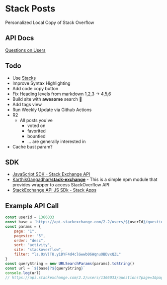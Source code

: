 # Stack Posts

Personalized Local Copy of Stack Overflow

## API Docs

[Questions on Users](https://api.stackexchange.com/docs/questions-on-users#page=1&pagesize=100&order=desc&sort=activity&ids=1366033&filter=!WXi8jmdCDBo_r-QTD3GFmuOlWj4Js-SxyFKgGyu&site=stackoverflow&run=true)


## Todo

* Use [Stacks](https://stackoverflow.design/)
* Improve Syntax Highlighting
* Add code copy button
* Fix Heading levels from markdown 1,2,3 -> 4,5,6
* Build site with **awesome** search 🚀
* Add tags view
* Run Weekly Update via Github Actions
* R2
  * All posts you've
    * voted on
    * favorited
    * bountied
    * ... are generally interested in
* Cache bust param?


## SDK

* [JavaScript SDK - Stack Exchange API](https://api.stackexchange.com/docs/js-lib)
* [KarthikGangadhar/**stack-exchange**](https://github.com/KarthikGangadhar/stack-exchange) - This is a simple npm module that provides wrapper to access StackOverflow API
* [StackExchange API JS SDk - Stack Apps](https://stackapps.com/q/6748/21608)

## Example API Call

```js
const userId = 1366033
const base = `https://api.stackexchange.com/2.2/users/${userId}/questions`
const params = {
    page: "1",
    pagesize: "5",
    order: "desc",
    sort: "activity",
    site: "stackoverflow",
    filter: "ls.OxV)TU.yiDYF4d4clGwwb06WqnuOBDvxQZL"
}
const queryString = new URLSearchParams(params).toString()
const url = `${base}?${queryString}`
console.log(url)
// https://api.stackexchange.com/2.2/users/1366033/questions?page=1&pagesize=5&order=desc&sort=activity&site=stackoverflow&filter=ls.OxV%29TU.yiDYF4d4clGwwb06WqnuOBDvxQZL
```
